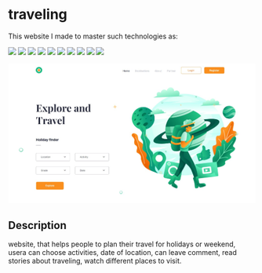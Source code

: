 # traveling

This website I made to master such technologies as:

![](https://img.shields.io/badge/-HTML-7FFF00)
![](https://img.shields.io/badge/-CSS-FB6D3A)
![](https://img.shields.io/badge/-SVG-7FFF00)
![](https://img.shields.io/badge/-webfonts-FB6D3A)
![](https://img.shields.io/badge/-positions-FB6D3A)
![](https://img.shields.io/badge/-slider-FFFF00)
![](https://img.shields.io/badge/-background%20layers-FB6D3A)
![](https://img.shields.io/badge/-java%20Script-7FFF00)
![](https://img.shields.io/badge/-media%20queries-FB6D3A)
![](https://img.shields.io/badge/-Flexbox-FB6D3A)

![screenshot](/Screenshot_taveling.jpg)

## Description

website, that helps people to plan their travel for holidays or weekend, usera can choose activities, date of location, can leave comment, read stories about traveling, watch different places to visit.
